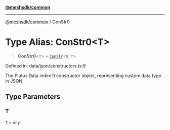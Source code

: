 [**@meshsdk/common**](../README.md)

***

[@meshsdk/common](../globals.md) / ConStr0

# Type Alias: ConStr0\<T\>

> **ConStr0**\<`T`\> = [`ConStr`](ConStr.md)\<`0`, `T`\>

Defined in: data/json/constructors.ts:9

The Plutus Data index 0 constructor object, representing custom data type in JSON

## Type Parameters

### T

`T` = `any`
